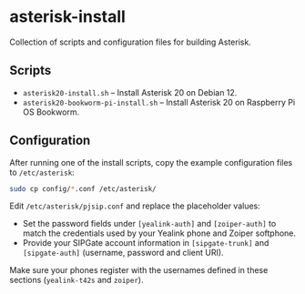 # asterisk-install
Collection of scripts and configuration files for building Asterisk.

## Scripts

- `asterisk20-install.sh` – Install Asterisk 20 on Debian 12.
- `asterisk20-bookworm-pi-install.sh` – Install Asterisk 20 on Raspberry Pi OS Bookworm.

## Configuration

After running one of the install scripts, copy the example configuration files to `/etc/asterisk`:

```bash
sudo cp config/*.conf /etc/asterisk/
```

Edit `/etc/asterisk/pjsip.conf` and replace the placeholder values:

- Set the password fields under `[yealink-auth]` and `[zoiper-auth]` to match the credentials used by your Yealink phone and Zoiper softphone.
- Provide your SIPGate account information in `[sipgate-trunk]` and `[sipgate-auth]` (username, password and client URI).

Make sure your phones register with the usernames defined in these sections (`yealink-t42s` and `zoiper`).
